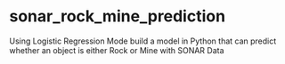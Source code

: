 # sonar_rock_mine_prediction
Using Logistic Regression Mode build a model in Python that can predict whether an object is either Rock or Mine with SONAR Data
